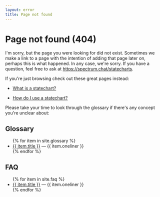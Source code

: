 ```yaml
---
layout: error
title: Page not found
---
```


# Page not found (404)

I'm sorry, but the page you were looking for did not exist.  Sometimes we make a link to a page with the intention of adding that page later on, perhaps this is what happened.  In any case, we're sorry.  If you have a question, feel free to ask at https://spectrum.chat/statecharts.

If you're just browsing check out these great pages instead:

- [What is a statechart?](/what-is-a-statechart.html)

- [How do I use a statechart?](/how-to-use-statecharts.html)

Please take your time to look through the glossary if there's any concept you're unclear about:

## Glossary

<ul>
{% for item in site.glossary %}
   <li><a href="{{ item.url }}">{{ item.title }}</a> — {{ item.oneliner }}</li>
{% endfor %}
</ul>

## FAQ

<ul>
{% for item in site.faq %}
   <li><a href="{{ item.url }}">{{ item.title }}</a> — {{ item.oneliner }}</li>
{% endfor %}
</ul>
